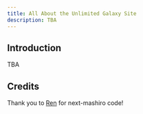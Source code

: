 ```yaml
---
title: All About the Unlimited Galaxy Site
description: TBA
---
```


## Introduction

TBA

## Credits

Thank you to [Ren](https://watatomo.github.io/tl/) for next-mashiro code!

